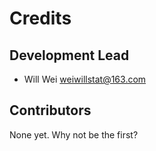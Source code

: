 # Credits

## Development Lead

* Will Wei <weiwillstat@163.com>

## Contributors

None yet. Why not be the first?
